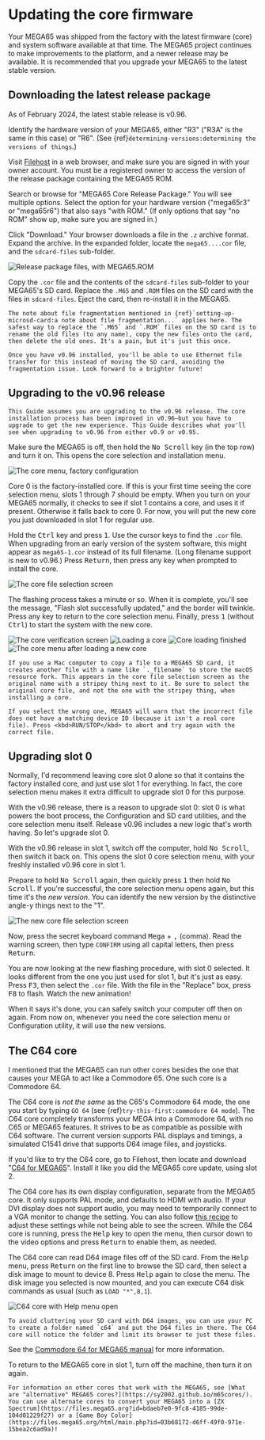 # Updating the core firmware

Your MEGA65 was shipped from the factory with the latest firmware (core) and system software available at that time. The MEGA65 project continues to make improvements to the platform, and a newer release may be available. It is recommended that you upgrade your MEGA65 to the latest stable version.

## Downloading the latest release package

As of February 2024, the latest stable release is v0.96.

Identify the hardware version of your MEGA65, either "R3" ("R3A" is the same in this case) or "R6". (See {ref}`determining-versions:determining the versions of things`.)

Visit [Filehost](https://files.mega65.org/) in a web browser, and make sure you are signed in with your owner account. You must be a registered owner to access the version of the release package containing the MEGA65 ROM.

Search or browse for "MEGA65 Core Release Package." You will see multiple options. Select the option for your hardware version ("mega65r3" or "mega65r6") that also says "with ROM." (If only options that say "no ROM" show up, make sure you are signed in.)

Click "Download." Your browser downloads a file in the `.z` archive format. Expand the archive. In the expanded folder, locate the `mega65....cor` file, and the `sdcard-files` sub-folder.

![Release package files, with MEGA65.ROM](screenshots/release_files.png)

Copy the `.cor` file and the contents of the `sdcard-files` sub-folder to your MEGA65's SD card. Replace the `.M65` and `.ROM` files on the SD card with the files in `sdcard-files`. Eject the card, then re-install it in the MEGA65.

```{note}
The note about file fragmentation mentioned in {ref}`setting-up-microsd-card:a note about file fragmentation...` applies here. The safest way to replace the `.M65` and `.ROM` files on the SD card is to rename the old files (to any name), copy the new files onto the card, then delete the old ones. It's a pain, but it's just this once.

Once you have v0.96 installed, you'll be able to use Ethernet file transfer for this instead of moving the SD card, avoiding the fragmentation issue. Look forward to a brighter future!
```

## Upgrading to the v0.96 release

```{tip}
This Guide assumes you are upgrading to the v0.96 release. The core installation process has been improved in v0.96—but you have to upgrade to get the new experience. This Guide describes what you'll see when upgrading to v0.96 from either v0.9 or v0.95.
```

Make sure the MEGA65 is off, then hold the <kbd>No Scroll</kbd> key (in the top row) and turn it on. This opens the core selection and installation menu.

![The core menu, factory configuration](screenshots/cor_menu_empty.jpg)

Core 0 is the factory-installed core. If this is your first time seeing the core selection menu, slots 1 through 7 should be empty. When you turn on your MEGA65 normally, it checks to see if slot 1 contains a core, and uses it if present. Otherwise it falls back to core 0. For now, you will put the new core you just downloaded in slot 1 for regular use.

Hold the <kbd>Ctrl</kbd> key and press <kbd>1</kbd>. Use the cursor keys to find the `.cor` file. When upgrading from an early version of the system software, this might appear as `mega65-1.cor` instead of its full filename. (Long filename support is new to v0.96.) Press <kbd>Return</kbd>, then press any key when prompted to install the core.

![The core file selection screen](screenshots/cor_selection.jpg)

The flashing process takes a minute or so. When it is complete, you'll see the message, "Flash slot successfully updated," and the border will twinkle. Press any key to return to the core selection menu. Finally, press <kbd>1</kbd> (without <kbd>Ctrl</kbd>) to start the system with the new core.

![The core verification screen](screenshots/cor_verified.jpg)
![Loading a core](screenshots/cor_loading.jpg)
![Core loading finished](screenshots/cor_finished.jpg)
![The core menu after loading a new core](screenshots/cor_menu_onecore.jpg)

```{note}
If you use a Mac computer to copy a file to a MEGA65 SD card, it creates another file with a name like `._filename` to store the macOS resource fork. This appears in the core file selection screen as the original name with a stripey thing next to it. Be sure to select the original core file, and not the one with the stripey thing, when installing a core.

If you select the wrong one, MEGA65 will warn that the incorrect file does not have a matching device ID (because it isn't a real core file). Press <kbd>RUN/STOP</kbd> to abort and try again with the correct file.
```

## Upgrading slot 0

Normally, I'd recommend leaving core slot 0 alone so that it contains the factory installed core, and just use slot 1 for everything. In fact, the core selection menu makes it extra difficult to upgrade slot 0 for this purpose.

With the v0.96 release, there is a reason to upgrade slot 0: slot 0 is what powers the boot process, the Configuration and SD card utilities, and the core selection menu itself. Release v0.96 includes a new logic that's worth having. So let's upgrade slot 0.

With the v0.96 release in slot 1, switch off the computer, hold <kbd>No Scroll</kbd>, then switch it back on. This opens the slot 0 core selection menu, with your freshly installed v0.96 core in slot 1.

Prepare to hold <kbd>No Scroll</kbd> again, then quickly press <kbd>1</kbd> then hold <kbd>No Scroll</kbd>. If you're successful, the core selection menu opens again, but this time it's the *new version*. You can identify the new version by the distinctive angle-y things next to the "1".

![The new core file selection screen](screenshots/new_cor_selection.jpg)

Now, press the secret keyboard command <kbd>Mega</kbd> + <kbd>,</kbd> (comma). Read the warning screen, then type `CONFIRM` using all capital letters, then press <kbd>Return</kbd>.

You are now looking at the new flashing procedure, with slot 0 selected. It looks different from the one you just used for slot 1, but it's just as easy. Press <kbd>F3</kbd>, then select the `.cor` file. With the file in the "Replace" box, press <kbd>F8</kbd> to flash. Watch the new animation!

When it says it's done, you can safely switch your computer off then on again. From now on, whenever you need the core selection menu or Configuration utility, it will use the new versions.

## The C64 core

I mentioned that the MEGA65 can run other cores besides the one that causes your MEGA to act like a Commodore 65. One such core is a Commodore 64.

The C64 core is _not the same_ as the C65's Commodore 64 mode, the one you start by typing `GO 64` (see {ref}`try-this-first:commodore 64 mode`). The C64 core completely transforms your MEGA into a Commodore 64, with no C65 or MEGA65 features. It strives to be as compatible as possible with C64 software. The current version supports PAL displays and timings, a simulated C1541 drive that supports D64 image files, and joysticks.

If you'd like to try the C64 core, go to Filehost, then locate and download "[C64 for MEGA65](https://files.mega65.org?id=896a012f-59e4-456c-b91f-7e989b958241)". Install it like you did the MEGA65 core update, using slot 2.

The C64 core has its own display configuration, separate from the MEGA65 core. It only supports PAL mode, and defaults to HDMI with audio. If your DVI display does not support audio, you may need to temporarily connect to a VGA monitor to change the setting. You can also follow [this recipe](https://github.com/MJoergen/C64MEGA65#hdmi-compatibility) to adjust these settings while not being able to see the screen. While the C64 core is running, press the <kbd>Help</kbd> key to open the menu, then cursor down to the video options and press <kbd>Return</kbd> to enable them, as needed.

The C64 core can read D64 image files off of the SD card. From the <kbd>Help</kbd> menu, press <kbd>Return</kbd> on the first line to browse the SD card, then select a disk image to mount to device 8. Press <kbd>Help</kbd> again to close the menu. The disk image you selected is now mounted, and you can execute C64 disk commands as usual (such as `LOAD "*",8,1`).

![C64 core with Help menu open](screenshots/c64core_menu.jpeg)

```{tip}
To avoid cluttering your SD card with D64 images, you can use your PC to create a folder named `c64` and put the D64 files in there. The C64 core will notice the folder and limit its browser to just these files.
```

See the [Commodore 64 for MEGA65 manual](https://github.com/MJoergen/C64MEGA65/blob/master/README.md) for more information.

To return to the MEGA65 core in slot 1, turn off the machine, then turn it on again.

```{tip}
For information on other cores that work with the MEGA65, see [What are "alternative" MEGA65 cores?](https://sy2002.github.io/m65cores/). You can use alternate cores to convert your MEGA65 into a [ZX Spectrum](https://files.mega65.org?id=bdaeb7e0-9fc8-4185-99de-104d01229f27) or a [Game Boy Color](https://files.mega65.org/html/main.php?id=03b68172-d6ff-49f0-971e-15bea2c6ad9a)!
```

